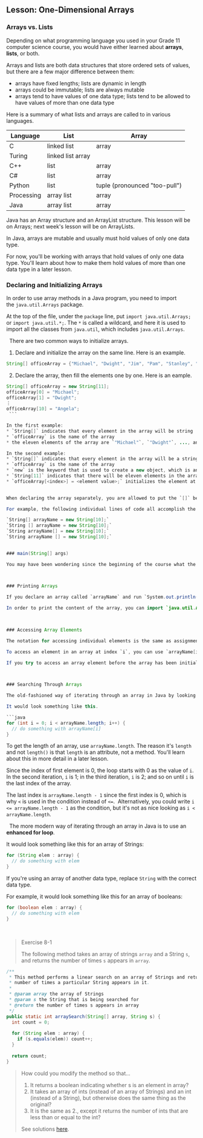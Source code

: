 ## Lesson: One-Dimensional Arrays

### Arrays vs. Lists

Depending on what programming language you used in your Grade 11 computer science course, you would have either learned about **arrays**, **lists**, or both.

Arrays and lists are both data structures that store ordered sets of values, but there are a few major difference between them:
* arrays have fixed lengths; lists are dynamic in length
* arrays could be immutable; lists are always mutable
* arrays tend to have values of one data type; lists tend to be allowed to have values of more than one data type

Here is a summary of what lists and arrays are called to in various languages.

| Language | List | Array |
| --- | --- | --- |
| C | linked list | array |
| Turing | linked list	array |
| C++ | list | array |
| C# | list | array |
| Python | list | tuple (pronounced "too-pull") |
| Processing | array list |	array |
| Java | array list	| array |

Java has an Array structure and an ArrayList structure. This lesson will be on Arrays; next week's lesson will be on ArrayLists. 

In Java, arrays are mutable and usually must hold values of only one data type.

For now, you'll be working with arrays that hold values of only one data type. You'll learn about how to make them hold values of more than one data type in a later lesson.

### Declaring and Initializing Arrays

In order to use array methods in a Java program, you need to import the `java.util.Arrays` package.

At the top of the file, under the `package` line, put `import java.util.Arrays;` or `import java.util.*;`. The `*` is called a wildcard, and here it is used to import all the classes from `java.util`, which includes `java.util.Arrays`.

 
There are two common ways to initialize arrays.

1. Declare and initialize the array on the same line.
 Here is an example.
 
```java
String[] officeArray = {"Michael", "Dwight", "Jim", "Pam", "Stanley", "Phyllis", "Meredith", "Creed", "Kevin", "Oscar", "Angela"};
```

2. Declare the array, then fill the elements one by one.
 Here is an eample.
 
```java
String[] officeArray = new String[11];
officeArray[0] = "Michael";
officeArray[1] = "Dwight";
⋮
officeArray[10] = "Angela";
 ```

In the first example:
* `String[]` indicates that every element in the array will be string
* `officeArray` is the name of the array
* the eleven elements of the array are `"Michael"`, `"Dwight"`, ..., and `"Angela"`

In the second example:
* `String[]` indicates that every element in the array will be a string
* `officeArray` is the name of the array
* `new` is the keyword that is used to create a new object, which is an array (you'll learn about this in more detail in a later lesson)
* `String[11]` indicates that there will be eleven elements in the array
* `officeArray[<index>] = <element value>;` initializes the element at that index (starting at 0) to be that value
 

When declaring the array separately, you are allowed to put the `[]` before or after the name of the array, and you may also put a space before them.

For example, the following individual lines of code all accomplish the same thing:

`String[] arrayName = new String[10];`
`String [] arrayName = new String[10];`
`String arrayName[] = new String[10];`
`String arrayName [] = new String[10];`

  
### main(String[] args)

You may have been wondering since the beginning of the course what the `String[] args` in the `main` method means. Now you know: the `main` method takes an array of strings called `args` (short for *arg*uments). When you run Java files using a terminal (as opposed to NetBeans), you can call the `main` method and give it an array of arguments, although you won't be doing that as a part of this course. 

  

### Printing Arrays

If you declare an array called `arrayName` and run `System.out.println(arrayName);`, it will print a hexadecimal value, which indicates the array's address.

In order to print the content of the array, you can import `java.util.Arrays` and use `System.out.println(Arrays.toString(arrayName));`. 

 

### Accessing Array Elements

The notation for accessing individual elements is the same as assignment values.

To access an element in an array at index `i`, you can use `arrayName[i];`.

If you try to access an array element before the array has been initialized, the value will either be null (if the data type is an object) or the default value of the data type (if the data type is a primitive).

 

### Searching Through Arrays

The old-fashioned way of iterating through an array in Java by looking at each element one-by-one, is to use a standard for loop.

It would look something like this.

```java
for (int i = 0; i < arrayName.length; i++) {
  // do something with arrayName[i]
}
```

To get the length of an array, use `arrayName.length`. The reason it's `length` and not `length()` is that `length` is an attribute, not a method. You'll learn about this in more detail in a later lesson.

Since the index of first element is 0, the loop starts with 0 as the value of `i`. In the second iteration, `i` is 1; in the third iteration, `i` is 2; and so on until `i` is the last index of the array.

The last index is `arrayName.length - 1` since the first index is 0, which is why `<` is used in the condition instead of `<=`.  Alternatively, you could write `i <= arrayName.length - 1` as the condition, but it's not as nice looking as `i < arrayName.length`.

 
The more modern way of iterating through an array in Java is to use an **enhanced for loop**.

It would look something like this for an array of Strings:

```java
for (String elem : array) {
  // do something with elem
}
```

If you're using an array of another data type, replace `String` with the correct data type.

For example, it would look something like this for an array of booleans:

```java
for (boolean elem : array) {
  // do something with elem
}
```
 
  
> Exercise 8-1
>   
> The following method takes an array of strings `array` and a String `s`, and returns the number of times `s` appears in `array`. 
```java
/** 
 * This method performs a linear search on an array of Strings and returns the
 * number of times a particular String appears in it.
 * 
 * @param array the array of Strings
 * @param s the String that is being searched for
 * @return the number of times s appears in array
 */
public static int arraySearch(String[] array, String s) {
  int count = 0;
  
  for (String elem : array) {
    if (s.equals(elem)) count++;
  }
  
  return count;
}
```
> How could you modify the method so that...
> 1. It returns a boolean indicating whether s is an element in array?
> 2. It takes an array of ints (instead of an array of Strings) and an int (instead of a String), but otherwise does the same thing as the original? 
> 3. It is the same as 2., except it returns the number of ints that are less than or equal to the int?
> 
> See solutions [here](../Exercise_Solutions/Exercise-8-1).


